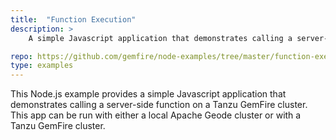 ```yaml
---
title:  "Function Execution"
description: >
    A simple Javascript application that demonstrates calling a server-side function on a Tanzu GemFire cluster.

repo: https://github.com/gemfire/node-examples/tree/master/function-execution
type: examples
---
```


This Node.js example provides a simple Javascript application that demonstrates calling a server-side function on a Tanzu GemFire cluster. This app can be run with either a local Apache Geode cluster or with a Tanzu GemFire cluster.